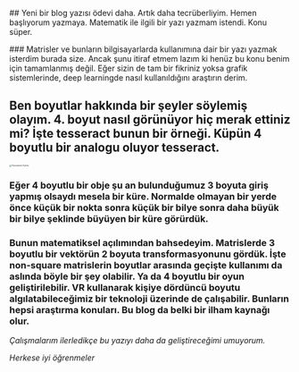 ## Yeni bir blog yazısı ödevi daha. Artık daha tecrüberliyim. Hemen başlıyorum yazmaya. Matematik ile ilgili bir yazı yazmam istendi. Konu süper.

### Matrisler ve bunların bilgisayarlarda kullanımına dair bir yazı yazmak isterdim burada size. Ancak şunu itiraf etmem lazım ki henüz bu konu benim için tamamlanmış değil. Eğer sizin de tam bir fikriniz yoksa grafik sistemlerinde, deep learningde nasıl kullanıldığını araştırın derim.

## Ben boyutlar hakkında bir şeyler söylemiş olayım. 4. boyut nasıl görünüyor hiç merak ettiniz mi? İşte tesseract bunun bir örneği. Küpün 4 boyutlu bir analogu oluyor tesseract.

<img src="https://upload.wikimedia.org/wikipedia/commons/6/60/8-cell_net.png" alt="Tesseractın Açılımı" style="zoom:25%;" />

### Eğer 4 boyutlu bir obje şu an bulunduğumuz 3 boyuta giriş yapmış olsaydı mesela bir küre. Normalde olmayan bir yerde önce küçük bir nokta sonra küçük bir bilye sonra daha büyük bir bilye şeklinde büyüyen bir küre görürdük. 

### Bunun matematiksel açılımından bahsedeyim. Matrislerde 3 boyutlu bir vektörün 2 boyuta transformasyonunu gördük. İşte non-square matrislerin boyutlar arasında geçişte kullanımı da aslında böyle bir şey olabilir. Ya da 4 boyutlu bir oyun geliştirilebilir. VR kullanarak kişiye dördüncü boyutu algılatabileceğimiz bir teknoloji üzerinde de çalışabilir. Bunların hepsi araştırma konuları. Bu blog da belki bir ilham kaynağı olur.

*Çalışmalarım ilerledikçe bu yazıyı daha da geliştireceğimi umuyorum.*

*Herkese iyi öğrenmeler*
